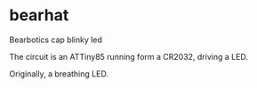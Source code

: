 # bearhat
Bearbotics cap blinky led

The circuit is an ATTiny85 running form a CR2032, driving a LED.

Originally, a breathing LED.

